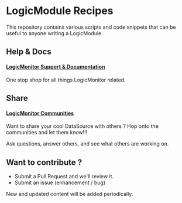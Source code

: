 # LogicModule Recipes

This repository contains various scripts and code snippets that can be useful to anyone writing a LogicModule.

## Help & Docs
#### [LogicMonitor Support & Documentation](https://www.logicmonitor.com/support/)
One stop shop for all things LogicMonitor related.

## Share
#### [LogicMonitor Communities](https://communities.logicmonitor.com/)
Want to share your cool DataSource with others ? Hop onto the communities and let them know!!!

Ask questions, answer others, and see what others are working on.

## Want to contribute ?

 * Submit a Pull Request and we'll review it.
 * Submit an issue (enhancement / bug)

New and updated content will be added periodically.
